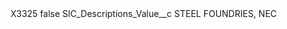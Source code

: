 <?xml version="1.0" encoding="UTF-8"?>
<CustomMetadata xmlns="http://soap.sforce.com/2006/04/metadata" xmlns:xsi="http://www.w3.org/2001/XMLSchema-instance" xmlns:xsd="http://www.w3.org/2001/XMLSchema">
    <label>X3325</label>
    <protected>false</protected>
    <values>
        <field>SIC_Descriptions_Value__c</field>
        <value xsi:type="xsd:string">STEEL FOUNDRIES, NEC</value>
    </values>
</CustomMetadata>
